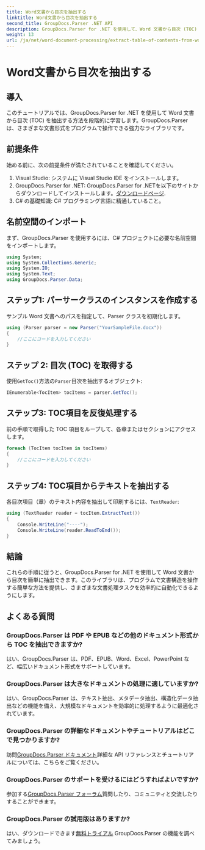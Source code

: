 ```yaml
---
title: Word文書から目次を抽出する
linktitle: Word文書から目次を抽出する
second_title: GroupDocs.Parser .NET API
description: GroupDocs.Parser for .NET を使用して、Word 文書から目次 (TOC) をプログラムで抽出する方法を学習します。
weight: 13
url: /ja/net/word-document-processing/extract-table-of-contents-from-word-document/
---
```


# Word文書から目次を抽出する

## 導入
このチュートリアルでは、GroupDocs.Parser for .NET を使用して Word 文書から目次 (TOC) を抽出する方法を段階的に学習します。GroupDocs.Parser は、さまざまな文書形式をプログラムで操作できる強力なライブラリです。
## 前提条件
始める前に、次の前提条件が満たされていることを確認してください。
1. Visual Studio: システムに Visual Studio IDE をインストールします。
2.  GroupDocs.Parser for .NET: GroupDocs.Parser for .NETを以下のサイトからダウンロードしてインストールします。[ダウンロードページ](https://releases.groupdocs.com/parser/net/).
3. C# の基礎知識: C# プログラミング言語に精通していること。

## 名前空間のインポート
まず、GroupDocs.Parser を使用するには、C# プロジェクトに必要な名前空間をインポートします。
```csharp
using System;
using System.Collections.Generic;
using System.IO;
using System.Text;
using GroupDocs.Parser.Data;
```
## ステップ1: パーサークラスのインスタンスを作成する
サンプル Word 文書へのパスを指定して、Parser クラスを初期化します。
```csharp
using (Parser parser = new Parser("YourSampleFile.docx"))
{
    //ここにコードを入力してください
}
```
## ステップ 2: 目次 (TOC) を取得する
使用`GetToc()`方法の`Parser`目次を抽出するオブジェクト:
```csharp
IEnumerable<TocItem> tocItems = parser.GetToc();
```
## ステップ3: TOC項目を反復処理する
前の手順で取得した TOC 項目をループして、各章またはセクションにアクセスします。
```csharp
foreach (TocItem tocItem in tocItems)
{
    //ここにコードを入力してください
}
```
## ステップ4: TOC項目からテキストを抽出する
各目次項目（章）のテキスト内容を抽出して印刷するには、`TextReader`:
```csharp
using (TextReader reader = tocItem.ExtractText())
{
    Console.WriteLine("----");
    Console.WriteLine(reader.ReadToEnd());
}
```

## 結論
これらの手順に従うと、GroupDocs.Parser for .NET を使用して Word 文書から目次を簡単に抽出できます。このライブラリは、プログラムで文書構造を操作する簡単な方法を提供し、さまざまな文書処理タスクを効率的に自動化できるようにします。

## よくある質問
### GroupDocs.Parser は PDF や EPUB などの他のドキュメント形式から TOC を抽出できますか?
はい、GroupDocs.Parser は、PDF、EPUB、Word、Excel、PowerPoint など、幅広いドキュメント形式をサポートしています。
### GroupDocs.Parser は大きなドキュメントの処理に適していますか?
はい、GroupDocs.Parser は、テキスト抽出、メタデータ抽出、構造化データ抽出などの機能を備え、大規模なドキュメントを効率的に処理するように最適化されています。
### GroupDocs.Parser の詳細なドキュメントやチュートリアルはどこで見つかりますか?
訪問[GroupDocs.Parser ドキュメント](https://tutorials.groupdocs.com/parser/net/)詳細な API リファレンスとチュートリアルについては、こちらをご覧ください。
### GroupDocs.Parser のサポートを受けるにはどうすればよいですか?
参加する[GroupDocs.Parser フォーラム](https://forum.groupdocs.com/c/parser/17)質問したり、コミュニティと交流したりすることができます。
### GroupDocs.Parser の試用版はありますか?
はい、ダウンロードできます[無料トライアル](https://releases.groupdocs.com/) GroupDocs.Parser の機能を調べてみましょう。